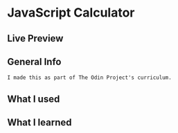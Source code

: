 # JavaScript Calculator

## Live Preview

## General Info
    I made this as part of The Odin Project's curriculum. 
## What I used

## What I learned